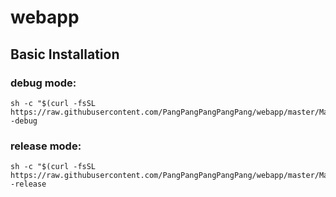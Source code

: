 # webapp

## Basic Installation

### debug mode:

```shell
sh -c "$(curl -fsSL https://raw.githubusercontent.com/PangPangPangPangPang/webapp/master/MacroScript/auto_setup.sh)" -debug
```

### release mode:

```shell
sh -c "$(curl -fsSL https://raw.githubusercontent.com/PangPangPangPangPang/webapp/master/MacroScript/auto_setup.sh)" -release
```
